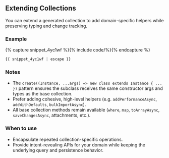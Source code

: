 ## Extending Collections

You can extend a generated collection to add domain-specific helpers while preserving typing and change tracking.

### Example




{% capture snippet_4yc1wf %}{% include code/%}{% endcapture %}

```ts
{{ snippet_4yc1wf | escape }}
```



### Notes

- The `create((Instance, ...args) => new class extends Instance { ... })` pattern ensures the subclass receives the same constructor args and types as the base collection.
- Prefer adding cohesive, high-level helpers (e.g. `addPerformanceAsync`, `addWithDefaults`, `bulkImportAsync`).
- All base collection methods remain available (`where`, `map`, `toArrayAsync`, `saveChangesAsync`, attachments, etc.).

### When to use

- Encapsulate repeated collection-specific operations.
- Provide intent-revealing APIs for your domain while keeping the underlying query and persistence behavior.
